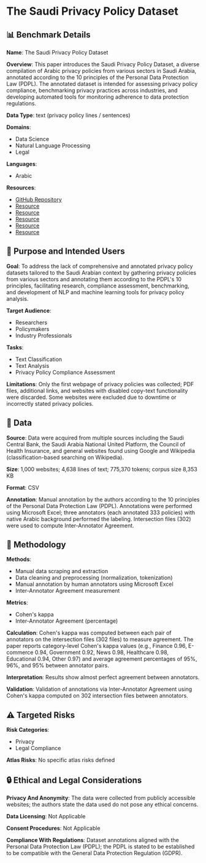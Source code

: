 # The Saudi Privacy Policy Dataset

## 📊 Benchmark Details

**Name**: The Saudi Privacy Policy Dataset

**Overview**: This paper introduces the Saudi Privacy Policy Dataset, a diverse compilation of Arabic privacy policies from various sectors in Saudi Arabia, annotated according to the 10 principles of the Personal Data Protection Law (PDPL). The annotated dataset is intended for assessing privacy policy compliance, benchmarking privacy practices across industries, and developing automated tools for monitoring adherence to data protection regulations.

**Data Type**: text (privacy policy lines / sentences)

**Domains**:
- Data Science
- Natural Language Processing
- Legal

**Languages**:
- Arabic

**Resources**:
- [GitHub Repository](https://github.com/iwan-rg/Saudi_Privacy_policy)
- [Resource](https://www.sama.gov.sa/en-us/licenseentities/pages/licensedbanks.aspx)
- [Resource](https://www.my.gov.sa/wps/portal/snp/agencies/!ut/p/z0/04_Sj9CPykssy0xPLMnMz0vMAfIjo8zivQIsTAwdDQz9_d29TAwCnQ1DjUy9wgwMgk31g1Pz9AuyHRUBX96rjw!!/)
- [Resource](https://chi.gov.sa/en/insurancecompanies/Pages/default.aspx)
- [Resource](https://laws.boe.gov.sa/boelaws/laws/lawdetails/b7cfae89-828e-4994-b167-adaa00e37188/1)
- [Resource](https://gdpr-info.eu/)

## 🎯 Purpose and Intended Users

**Goal**: To address the lack of comprehensive and annotated privacy policy datasets tailored to the Saudi Arabian context by gathering privacy policies from various sectors and annotating them according to the PDPL's 10 principles, facilitating research, compliance assessment, benchmarking, and development of NLP and machine learning tools for privacy policy analysis.

**Target Audience**:
- Researchers
- Policymakers
- Industry Professionals

**Tasks**:
- Text Classification
- Text Analysis
- Privacy Policy Compliance Assessment

**Limitations**: Only the first webpage of privacy policies was collected; PDF files, additional links, and websites with disabled copy-text functionality were discarded. Some websites were excluded due to downtime or incorrectly stated privacy policies.

## 💾 Data

**Source**: Data were acquired from multiple sources including the Saudi Central Bank, the Saudi Arabia National United Platform, the Council of Health Insurance, and general websites found using Google and Wikipedia (classification-based searching on Wikipedia).

**Size**: 1,000 websites; 4,638 lines of text; 775,370 tokens; corpus size 8,353 KB

**Format**: CSV

**Annotation**: Manual annotation by the authors according to the 10 principles of the Personal Data Protection Law (PDPL). Annotations were performed using Microsoft Excel; three annotators (each annotated 333 policies) with native Arabic background performed the labeling. Intersection files (302) were used to compute Inter-Annotator Agreement.

## 🔬 Methodology

**Methods**:
- Manual data scraping and extraction
- Data cleaning and preprocessing (normalization, tokenization)
- Manual annotation by human annotators using Microsoft Excel
- Inter-Annotator Agreement measurement

**Metrics**:
- Cohen's kappa
- Inter-Annotator Agreement (percentage)

**Calculation**: Cohen's kappa was computed between each pair of annotators on the intersection files (302 files) to measure agreement. The paper reports category-level Cohen's kappa values (e.g., Finance 0.96, E-commerce 0.94, Government 0.92, News 0.98, Healthcare 0.98, Educational 0.94, Other 0.97) and average agreement percentages of 95%, 96%, and 95% between annotator pairs.

**Interpretation**: Results show almost perfect agreement between annotators.

**Validation**: Validation of annotations via Inter-Annotator Agreement using Cohen's kappa computed on 302 intersection files between annotators.

## ⚠️ Targeted Risks

**Risk Categories**:
- Privacy
- Legal Compliance

**Atlas Risks**:
No specific atlas risks defined

## 🔒 Ethical and Legal Considerations

**Privacy And Anonymity**: The data were collected from publicly accessible websites; the authors state the data used do not pose any ethical concerns.

**Data Licensing**: Not Applicable

**Consent Procedures**: Not Applicable

**Compliance With Regulations**: Dataset annotations aligned with the Personal Data Protection Law (PDPL); the PDPL is stated to be established to be compatible with the General Data Protection Regulation (GDPR).

